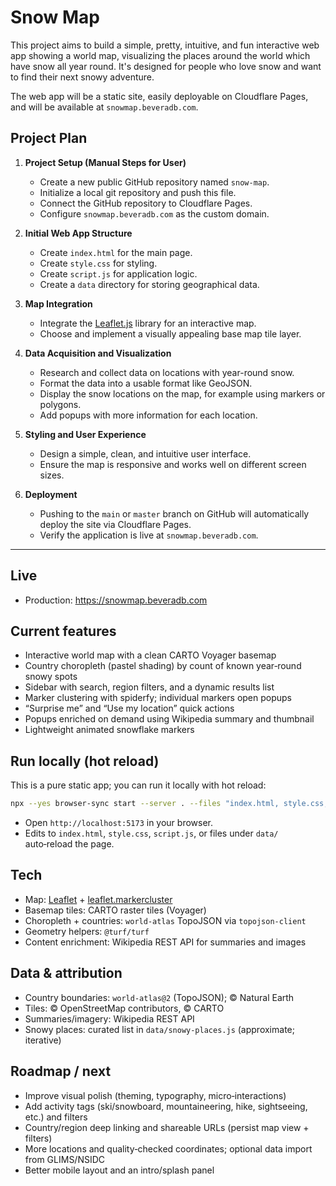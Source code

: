 # Snow Map

This project aims to build a simple, pretty, intuitive, and fun interactive web app showing a world map, visualizing the places around the world which have snow all year round. It's designed for people who love snow and want to find their next snowy adventure.

The web app will be a static site, easily deployable on Cloudflare Pages, and will be available at `snowmap.beveradb.com`.

## Project Plan

1.  **Project Setup (Manual Steps for User)**
    *   Create a new public GitHub repository named `snow-map`.
    *   Initialize a local git repository and push this file.
    *   Connect the GitHub repository to Cloudflare Pages.
    *   Configure `snowmap.beveradb.com` as the custom domain.

2.  **Initial Web App Structure**
    *   Create `index.html` for the main page.
    *   Create `style.css` for styling.
    *   Create `script.js` for application logic.
    *   Create a `data` directory for storing geographical data.

3.  **Map Integration**
    *   Integrate the [Leaflet.js](https://leafletjs.com/) library for an interactive map.
    *   Choose and implement a visually appealing base map tile layer.

4.  **Data Acquisition and Visualization**
    *   Research and collect data on locations with year-round snow.
    *   Format the data into a usable format like GeoJSON.
    *   Display the snow locations on the map, for example using markers or polygons.
    *   Add popups with more information for each location.

5.  **Styling and User Experience**
    *   Design a simple, clean, and intuitive user interface.
    *   Ensure the map is responsive and works well on different screen sizes.

6.  **Deployment**
    *   Pushing to the `main` or `master` branch on GitHub will automatically deploy the site via Cloudflare Pages.
    *   Verify the application is live at `snowmap.beveradb.com`.

---

## Live

-   Production: https://snowmap.beveradb.com

## Current features

-   Interactive world map with a clean CARTO Voyager basemap
-   Country choropleth (pastel shading) by count of known year‑round snowy spots
-   Sidebar with search, region filters, and a dynamic results list
-   Marker clustering with spiderfy; individual markers open popups
-   “Surprise me” and “Use my location” quick actions
-   Popups enriched on demand using Wikipedia summary and thumbnail
-   Lightweight animated snowflake markers

## Run locally (hot reload)

This is a pure static app; you can run it locally with hot reload:

```bash
npx --yes browser-sync start --server . --files "index.html, style.css, script.js, data/*.js" --no-ui --no-open --port 5173
```

-   Open `http://localhost:5173` in your browser.
-   Edits to `index.html`, `style.css`, `script.js`, or files under `data/` auto‑reload the page.

## Tech

-   Map: [Leaflet](https://leafletjs.com/) + [leaflet.markercluster](https://github.com/Leaflet/Leaflet.markercluster)
-   Basemap tiles: CARTO raster tiles (Voyager)
-   Choropleth + countries: `world-atlas` TopoJSON via `topojson-client`
-   Geometry helpers: `@turf/turf`
-   Content enrichment: Wikipedia REST API for summaries and images

## Data & attribution

-   Country boundaries: `world-atlas@2` (TopoJSON); © Natural Earth
-   Tiles: © OpenStreetMap contributors, © CARTO
-   Summaries/imagery: Wikipedia REST API
-   Snowy places: curated list in `data/snowy-places.js` (approximate; iterative)

## Roadmap / next

-   Improve visual polish (theming, typography, micro‑interactions)
-   Add activity tags (ski/snowboard, mountaineering, hike, sightseeing, etc.) and filters
-   Country/region deep linking and shareable URLs (persist map view + filters)
-   More locations and quality‑checked coordinates; optional data import from GLIMS/NSIDC
-   Better mobile layout and an intro/splash panel
